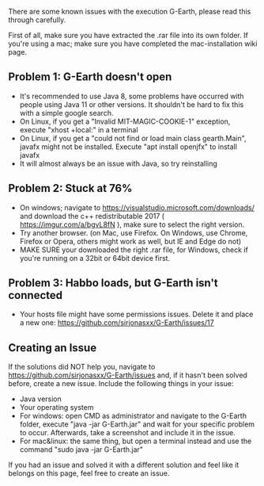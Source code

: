 There are some known issues with the execution G-Earth, please read this through carefully.

First of all, make sure you have extracted the .rar file into its own folder.
If you're using a mac; make sure you have completed the mac-installation wiki page.

## Problem 1: G-Earth doesn't open
* It's recommended to use Java 8, some problems have occurred with people using Java 11 or other versions. It shouldn't be hard to fix this with a simple google search.
* On Linux, if you get a "Invalid MIT-MAGIC-COOKIE-1" exception, execute "xhost +local:" in a terminal
* On Linux, if you get a "could not find or load main class gearth.Main", javafx might not be installed. Execute "apt install openjfx" to install javafx
* It will almost always be an issue with Java, so try reinstalling

## Problem 2: Stuck at 76%
* On windows; navigate to https://visualstudio.microsoft.com/downloads/ and download the c++ redistributable 2017 ( https://imgur.com/a/bgvL8fN ), make sure to select the right version.
* Try another browser. (on Mac, use Firefox. On Windows, use Chrome, Firefox or Opera, others might work as well, but IE and Edge do not)
* MAKE SURE your downloaded the right .rar file, for Windows, check if you're running on a 32bit or 64bit device first.

## Problem 3: Habbo loads, but G-Earth isn't connected
* Your hosts file might have some permissions issues. Delete it and place a new one: https://github.com/sirjonasxx/G-Earth/issues/17

## Creating an Issue
If the solutions did NOT help you, navigate to https://github.com/sirjonasxx/G-Earth/issues and, if it hasn't been solved before, create a new issue.
Include the following things in your issue:
* Java version
* Your operating system
* For windows: open CMD as administrator and navigate to the G-Earth folder, execute "java -jar G-Earth.jar" and wait for your specific problem to occur. Afterwards, take a screenshot and include it in the issue.
* For mac&linux: the same thing, but open a terminal instead and use the command "sudo java -jar G-Earth.jar"


If you had an issue and solved it with a different solution and feel like it belongs on this page, feel free to create an issue.
